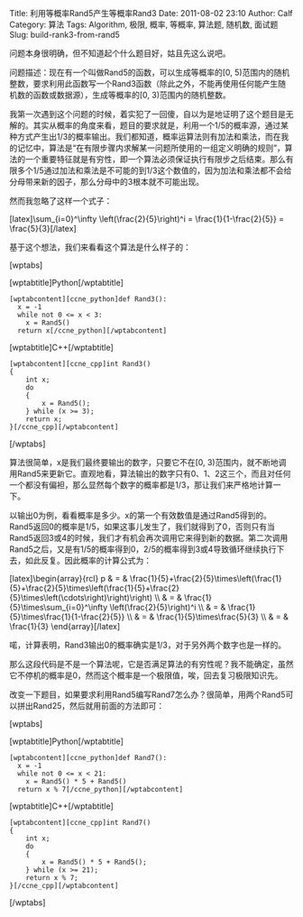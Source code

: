 Title: 利用等概率Rand5产生等概率Rand3
Date: 2011-08-02 23:10
Author: Calf
Category: 算法
Tags: Algorithm, 极限, 概率, 等概率, 算法题, 随机数, 面试题
Slug: build-rank3-from-rand5

问题本身很明确，但不知道起个什么题目好，姑且先这么说吧。

问题描述：现在有一个叫做Rand5的函数，可以生成等概率的[0,
5)范围内的随机整数，要求利用此函数写一个Rand3函数（除此之外，不能再使用任何能产生随机数的函数或数据源），生成等概率的[0,
3)范围内的随机整数。<!--more-->

我第一次遇到这个问题的时候，着实犯了一回傻，自以为是地证明了这个题目是无解的。其实从概率的角度来看，题目的要求就是，利用一个1/5的概率源，通过某种方式产生出1/3的概率输出。我们都知道，概率运算法则有加法和乘法，而在我的记忆中，算法是“在有限步骤内求解某一问题所使用的一组定义明确的规则”，算法的一个重要特征就是有穷性，即一个算法必须保证执行有限步之后结束。那么有限多个1/5通过加法和乘法是不可能的到1/3这个数值的，因为加法和乘法都不会给分母带来新的因子，那么分母中的3根本就不可能出现。

然而我忽略了这样一个式子：

[latex]\\sum\_{i=0}\^\\infty \\left(\\frac{2}{5}\\right)\^i =
\\frac{1}{1-\\frac{2}{5}} = \\frac{5}{3}[/latex]

基于这个想法，我们来看看这个算法是什么样子的：

[wptabs]

[wptabtitle]Python[/wptabtitle]

    [wptabcontent][ccne_python]def Rand3():
      x = -1
      while not 0 <= x < 3:
        x = Rand5()
      return x[/ccne_python][/wptabcontent]

[wptabtitle]C++[/wptabtitle]

    [wptabcontent][ccne_cpp]int Rand3()
    {
        int x;
        do
        {
            x = Rand5();
        } while (x >= 3);
        return x;
    }[/ccne_cpp][/wptabcontent]

[/wptabs]

算法很简单，x是我们最终要输出的数字，只要它不在[0,
3)范围内，就不断地调用Rand5来更新它。直观地看，算法输出的数字只有0、1、2这三个，而且对任何一个都没有偏袒，那么显然每个数字的概率都是1/3，那让我们来严格地计算一下。

以输出0为例，看看概率是多少。x的第一个有效数值是通过Rand5得到的。Rand5返回0的概率是1/5，如果这事儿发生了，我们就得到了0，否则只有当Rand5返回3或4的时候，我们才有机会再次调用它来得到新的数据。第二次调用Rand5之后，又是有1/5的概率得到0，2/5的概率得到3或4导致循环继续执行下去，如此反复。因此概率的计算公式为：

[latex]\\begin{array}{rcl} p & = &
\\frac{1}{5}+\\frac{2}{5}\\times\\left(\\frac{1}{5}+\\frac{2}{5}\\times\\left(\\frac{1}{5}+\\frac{2}{5}\\times\\left(\\cdots\\right)\\right)\\right)
\\\\ & = & \\frac{1}{5}\\times\\sum\_{i=0}\^\\infty
\\left(\\frac{2}{5}\\right)\^i \\\\ & = &
\\frac{1}{5}\\times\\frac{1}{1-\\frac{2}{5}} \\\\ & = &
\\frac{1}{5}\\times\\frac{5}{3} \\\\ & = & \\frac{1}{3}
\\end{array}[/latex]

喏，计算表明，Rand3输出0的概率确实是1/3，对于另外两个数字也是一样的。

那么这段代码是不是一个算法呢，它是否满足算法的有穷性呢？我不能确定，虽然它不停机的概率是0，然而这个概率是一个极限值，唉，回去复习极限知识先。

改变一下题目，如果要求利用Rand5编写Rand7怎么办？很简单，用两个Rand5可以拼出Rand25，然后就用前面的方法即可：

[wptabs]

[wptabtitle]Python[/wptabtitle]

    [wptabcontent][ccne_python]def Rand7():
      x = -1
      while not 0 <= x < 21:
        x = Rand5() * 5 + Rand5()
      return x % 7[/ccne_python][/wptabcontent]

[wptabtitle]C++[/wptabtitle]

    [wptabcontent][ccne_cpp]int Rand7()
    {
        int x;
        do
        {
            x = Rand5() * 5 + Rand5();
        } while (x >= 21);
        return x % 7;
    }[/ccne_cpp][/wptabcontent]

[/wptabs]
